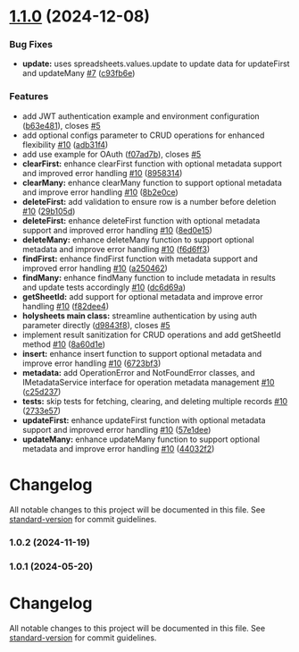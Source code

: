 # [1.1.0](https://github.com/holy-sheets/holy-sheets/compare/v1.0.6...v1.1.0) (2024-12-08)


### Bug Fixes

* **update:** uses spreadsheets.values.update to update data for updateFirst and updateMany [#7](https://github.com/holy-sheets/holy-sheets/issues/7) ([c93fb6e](https://github.com/holy-sheets/holy-sheets/commit/c93fb6e5802c5d340347dc8a5360667410ba40b3))


### Features

* add JWT authentication example and environment configuration ([b63e481](https://github.com/holy-sheets/holy-sheets/commit/b63e4819bf72dfb6c7f91b5fe437219d8b60809e)), closes [#5](https://github.com/holy-sheets/holy-sheets/issues/5)
* add optional configs parameter to CRUD operations for enhanced flexibility [#10](https://github.com/holy-sheets/holy-sheets/issues/10) ([adb31f4](https://github.com/holy-sheets/holy-sheets/commit/adb31f4b84213968481a907fd69b10f976afebfb))
* add use example for OAuth ([f07ad7b](https://github.com/holy-sheets/holy-sheets/commit/f07ad7b2daa984d2d2bfffd242da595e51d8d069)), closes [#5](https://github.com/holy-sheets/holy-sheets/issues/5)
* **clearFirst:** enhance clearFirst function with optional metadata support and improved error handling [#10](https://github.com/holy-sheets/holy-sheets/issues/10) ([8958314](https://github.com/holy-sheets/holy-sheets/commit/8958314b0e619e602b6f7b57db2158938e9a45a6))
* **clearMany:** enhance clearMany function to support optional metadata and improve error handling [#10](https://github.com/holy-sheets/holy-sheets/issues/10) ([8b2e0ce](https://github.com/holy-sheets/holy-sheets/commit/8b2e0ce51ed142998498f1608f8ab9e79e337828))
* **deleteFirst:** add validation to ensure row is a number before deletion [#10](https://github.com/holy-sheets/holy-sheets/issues/10) ([29b105d](https://github.com/holy-sheets/holy-sheets/commit/29b105d09175cb13ff6c3c00389f2c368fe0422a))
* **deleteFirst:** enhance deleteFirst function with optional metadata support and improved error handling [#10](https://github.com/holy-sheets/holy-sheets/issues/10) ([8ed0e15](https://github.com/holy-sheets/holy-sheets/commit/8ed0e1517bcd63f12c7ed617d9755d709f9ad5ab))
* **deleteMany:** enhance deleteMany function to support optional metadata and improve error handling [#10](https://github.com/holy-sheets/holy-sheets/issues/10) ([f6d6ff3](https://github.com/holy-sheets/holy-sheets/commit/f6d6ff3ee90374183f4f9e2845ef96a537d80a72))
* **findFirst:** enhance findFirst function with metadata support and improved error handling [#10](https://github.com/holy-sheets/holy-sheets/issues/10) ([a250462](https://github.com/holy-sheets/holy-sheets/commit/a250462a44d38c9ef7983132b696acdd20680b90))
* **findMany:** enhance findMany function to include metadata in results and update tests accordingly [#10](https://github.com/holy-sheets/holy-sheets/issues/10) ([dc6d69a](https://github.com/holy-sheets/holy-sheets/commit/dc6d69a678660f30ce6bdae9fca259dcf84bdd14))
* **getSheetId:** add support for optional metadata and improve error handling [#10](https://github.com/holy-sheets/holy-sheets/issues/10) ([f82dee4](https://github.com/holy-sheets/holy-sheets/commit/f82dee442b2f4682852052a720250f34ef7152e6))
* **holysheets main class:** streamline authentication by using auth parameter directly ([d9843f8](https://github.com/holy-sheets/holy-sheets/commit/d9843f8617ad2027e9bb1efbc46c67c63c93d766)), closes [#5](https://github.com/holy-sheets/holy-sheets/issues/5)
* implement result sanitization for CRUD operations and add getSheetId method [#10](https://github.com/holy-sheets/holy-sheets/issues/10) ([8a60d1e](https://github.com/holy-sheets/holy-sheets/commit/8a60d1edcd812fc7a1829de47f384c454c08acd0))
* **insert:** enhance insert function to support optional metadata and improve error handling [#10](https://github.com/holy-sheets/holy-sheets/issues/10) ([6723bf3](https://github.com/holy-sheets/holy-sheets/commit/6723bf3aa6efb015c934765106374d12ee7fb013))
* **metadata:** add OperationError and NotFoundError classes, and IMetadataService interface for operation metadata management [#10](https://github.com/holy-sheets/holy-sheets/issues/10) ([c25d237](https://github.com/holy-sheets/holy-sheets/commit/c25d237d17456de110cda50869c09aaa2233b837))
* **tests:** skip tests for fetching, clearing, and deleting multiple records [#10](https://github.com/holy-sheets/holy-sheets/issues/10) ([2733e57](https://github.com/holy-sheets/holy-sheets/commit/2733e57135516d9d4d8d694efbf978639ac30191))
* **updateFirst:** enhance updateFirst function with optional metadata support and improved error handling [#10](https://github.com/holy-sheets/holy-sheets/issues/10) ([57e1dee](https://github.com/holy-sheets/holy-sheets/commit/57e1deef02c6611f7f690926e336bead02191a45))
* **updateMany:** enhance updateMany function to support optional metadata and improve error handling [#10](https://github.com/holy-sheets/holy-sheets/issues/10) ([44032f2](https://github.com/holy-sheets/holy-sheets/commit/44032f299543c4a444c67cbc731c06632fcf1c74))

# Changelog

All notable changes to this project will be documented in this file. See [standard-version](https://github.com/conventional-changelog/standard-version) for commit guidelines.

### 1.0.2 (2024-11-19)

### 1.0.1 (2024-05-20)

# Changelog

All notable changes to this project will be documented in this file. See [standard-version](https://github.com/conventional-changelog/standard-version) for commit guidelines.
